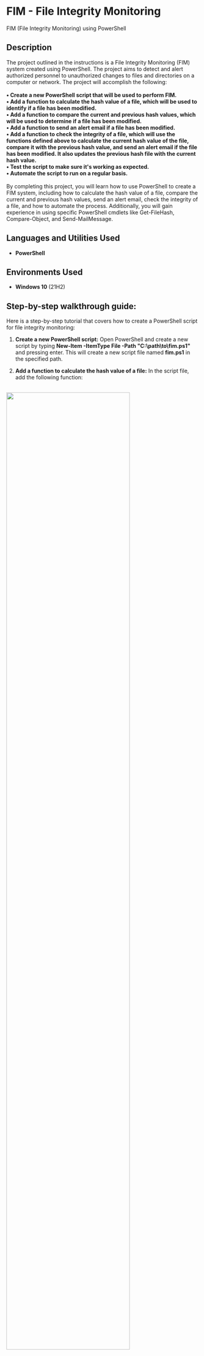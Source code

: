 <h1>FIM - File Integrity Monitoring</h1>

 FIM (File Integrity Monitoring) using PowerShell

<h2>Description</h2>
The project outlined in the instructions is a File Integrity Monitoring (FIM) system created using PowerShell. The project aims to detect and alert authorized personnel to unauthorized changes to files and directories on a computer or network. The project will accomplish the following:
<br />
<br /> 
<b>•	Create a new PowerShell script that will be used to perform FIM. 
<br />
•	Add a function to calculate the hash value of a file, which will be used to identify if a file has been modified.
<br />
•	Add a function to compare the current and previous hash values, which will be used to determine if a file has been modified.
<br />
•	Add a function to send an alert email if a file has been modified.
<br />
•	Add a function to check the integrity of a file, which will use the functions defined above to calculate the current hash value of the file, compare it with the previous hash value, and send an alert email if the file has been modified. It also updates the previous hash file with the current hash value.
<br />
•	Test the script to make sure it's working as expected.
<br />
•	Automate the script to run on a regular basis.</b>
<br />
<br />
By completing this project, you will learn how to use PowerShell to create a FIM system, including how to calculate the hash value of a file, compare the current and previous hash values, send an alert email, check the integrity of a file, and how to automate the process. Additionally, you will gain experience in using specific PowerShell cmdlets like Get-FileHash, Compare-Object, and Send-MailMessage.

<br />


<h2>Languages and Utilities Used</h2>

- <b>PowerShell</b> 
 <b></b>

<h2>Environments Used </h2>

- <b>Windows 10</b> (21H2)

<h2>Step-by-step walkthrough guide:</h2>

<p align="left">

Here is a step-by-step tutorial that covers how to create a PowerShell script for file integrity monitoring:

 1.	<b>Create a new PowerShell script:</b> Open PowerShell and create a new script by typing <b>New-Item -ItemType File -Path "C:\path\to\fim.ps1"</b> and pressing enter. This will create a new script file named <b>fim.ps1</b> in the specified path.

 2.	<b>Add a function to calculate the hash value of a file:</b> In the script file, add the following function:
 <br/>
<img src="https://i.imgur.com/JtcxWcU.jpg" height="80%" width="80%"/>
<br />
<br />
 This function takes in a file path as a parameter and uses the <b>Get-FileHash</b> cmdlet to calculate the hash value of the file. It then stores the value in a variable and returns it.
<br />
<br />
 3.	<b>Add a function to compare the current and previous hash values:</b> In the script file, add the following function:
  <br/>
<img src="https://i.imgur.com/FKMOt9W.jpg" height="80%" width="80%"/>
 <br />
<br />
This function takes in the current and previous hash values as parameters and uses the <b>Compare-Object</b> cmdlet to compare them. It then stores the result in a variable and returns it.
<br />
<br />
 4.	<b>Add a function to send an alert email:</b> In the script file, add the following function:
 <br/>
<img src="https://imgur.com/9whBdfl.jpg" height="80%" width="80%"/>
<br />
<br />
 This function takes in the file path as a parameter and uses the <b>Send-MailMessage</b> cmdlet to send an email alert to the specified email address.
<br />
<br />
 5.	<b>Add a function to check the integrity of a file:</b> In the script file, add the following function:
 <br/>
<img src="https://i.imgur.com/7AxPdj1.jpg" height="80%" width="80%"/>
<br />
<br />
This function takes in the file path and the previous hash file path as parameters. It then uses the functions defined in steps 2 and 3 to calculate the current hash value of the file, compare it with the previous hash value, and send an alert email if the file has been modified. It also updates the previous hash file with the current hash value.
<br />
<br />
 6.	<b>Test the script:</b> Before using the script on a regular basis, you should test it first to make sure it's working as expected. To do this, you can use the <b>Check-FileIntegrity</b> function and pass in the path to a test file and a test previous hash file. For example, you can use the following command:
  <br/>
<img src="https://imgur.com/RylZzZ9.jpg" height="80%" width="80%"/>
<br />
<br />
This will run the function and check the integrity of the test file. If the file has been modified, it will send an alert email and update the test’s previous hash file with the current hash value.
<br />
<br />
 7.	<b>Automate the script:</b> Once you've confirmed that the script is working as expected, you can automate it to run on a regular basis. You can use the Windows Task Scheduler to schedule the script to run at specific intervals. For example, you can schedule it to run daily at a specific time.
<br />
<br />
 8.	<b>Using Get-ChildItem cmdlet to check all files in a directory:</b> To check all files in a directory and all of its subdirectories, you can use the <b>Get-ChildItem</b> cmdlet to get all the files in a specific directory, and then use a loop to iterate over each file and check its integrity using the <b>Check-FileIntegrity</b> function. For example, you can use the following command:
  <br/>
<img src="https://imgur.com/oDvaq5q.jpg" height="80%" width="80%"/>
<br />
<br />
This command gets all the files in the specified directory and its subdirectories and then iterates over each file, running the <b>Check-FileIntegrity</b> function on each file.
<br />
<br />
Keep in mind that you should use the appropriate path for your environment and also, this is just one way to create a file integrity monitoring system using PowerShell.
  <br/>

</p>

<!--
 ```diff
- text in red
+ text in green
! text in orange
# text in gray
@@ text in purple (and bold)@@
```
--!>
